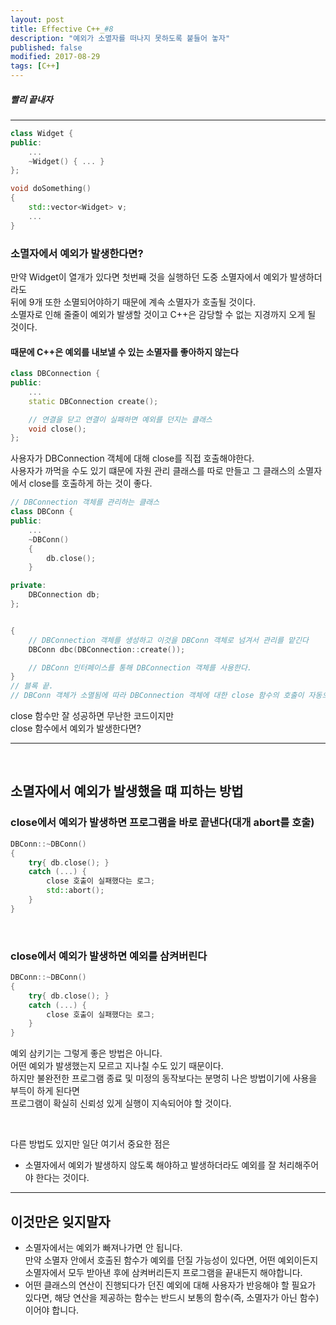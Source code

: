 ```yaml
---
layout: post
title: Effective C++_#8
description: "예외가 소멸자를 떠나지 못하도록 붙들어 놓자"
published: false
modified: 2017-08-29
tags: [C++]
---
```


##### 빨리 끝내자

---

```cpp
class Widget {
public:
    ...
    ~Widget() { ... }
};

void doSomething()
{
    std::vector<Widget> v;
    ...
}
```
### 소멸자에서 예외가 발생한다면?
만약 Widget이 열개가 있다면 첫번째 것을 실행하던 도중 소멸자에서 예외가 발생하더라도  
뒤에 9개 또한 소멸되어야하기 때문에 계속 소멸자가 호출될 것이다.  
소멸자로 인해 줄줄이 예외가 발생할 것이고 C++은 감당할 수 없는 지경까지 오게 될 것이다.  
#### 때문에 C++은 예외를 내보낼 수 있는 소멸자를 좋아하지 않는다

```cpp
class DBConnection {
public:
    ...
    static DBConnection create();

    // 연결을 닫고 연결이 실패하면 예외를 던지는 클래스
    void close();
};
```
사용자가 DBConnection 객체에 대해 close를 직접 호출해야한다.  
사용자가 까먹을 수도 있기 떄문에 자원 관리 클래스를 따로 만들고 그 클래스의 소멸자에서 close를 호출하게 하는 것이 좋다.  

```cpp
// DBConnection 객체를 관리하는 클래스
class DBConn {
public:
    ...
    ~DBConn()
    {
        db.close();
    }

private:
    DBConnection db;
};


{
    // DBConnection 객체를 생성하고 이것을 DBConn 객체로 넘겨서 관리를 맡긴다
    DBConn dbc(DBConnection::create());

    // DBConn 인터페이스를 통해 DBConnection 객체를 사용한다.
}
// 블록 끝.
// DBConn 객체가 소멸됨에 따라 DBConnection 객체에 대한 close 함수의 호출이 자동으로 이루어진다.
```

close 함수만 잘 성공하면 무난한 코드이지만  
close 함수에서 예외가 발생한다면?  

---
<br>

## 소멸자에서 예외가 발생했을 떄 피하는 방법
### close에서 예외가 발생하면 프로그램을 바로 끝낸다(대개 abort를 호출)

```cpp
DBConn::~DBConn()
{
    try{ db.close(); }
    catch (...) {
        close 호출이 실패했다는 로그;
        std::abort();
    }
}
```
<br>

### close에서 예외가 발생하면 예외를 삼켜버린다

```cpp
DBConn::~DBConn()
{
    try{ db.close(); }
    catch (...) {
        close 호출이 실패했다는 로그;
    }
}
```
예외 삼키기는 그렇게 좋은 방법은 아니다.  
어떤 예외가 발생했는지 모르고 지나칠 수도 있기 때문이다.  
하지만 불완전한 프로그램 종료 및 미정의 동작보다는 분명히 나은 방법이기에 사용을 부득이 하게 된다면  
프로그램이 확실히 신뢰성 있게 실행이 지속되어야 할 것이다.  

<br>

다른 방법도 있지만 일단 여기서 중요한 점은
* 소멸자에서 예외가 발생하지 않도록 해야하고 발생하더라도 예외를 잘 처리해주어야 한다는 것이다.

---

## 이것만은 잊지말자
- 소멸자에서는 예외가 빠져나가면 안 됩니다.  
만약 소멸자 안에서 호출된 함수가 예외를 던질 가능성이 있다면, 어떤 예외이든지 소멸자에서 모두 받아낸 후에 삼켜버리든지 프로그램을 끝내든지 해야합니다.
- 어떤 클래스의 연산이 진행되다가 던진 예외에 대해 사용자가 반응해야 할 필요가 있다면, 해당 연산을 제공하는 함수는 반드시 보통의 함수(즉, 소멸자가 아닌 함수)이어야 합니다.
